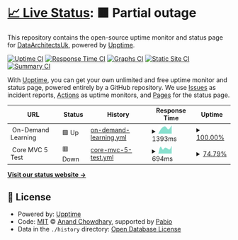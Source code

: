 # [📈 Live Status](https://DataArchitectsUk.github.io/upptime): <!--live status--> **🟧 Partial outage**

This repository contains the open-source uptime monitor and status page for [DataArchitectsUk](https://DataArchitectsUk.github.io/upptime), powered by [Upptime](https://github.com/upptime/upptime).

[![Uptime CI](https://github.com/DataArchitectsUk/upptime/workflows/Uptime%20CI/badge.svg)](https://github.com/DataArchitectsUk/upptime/actions?query=workflow%3A%22Uptime+CI%22)
[![Response Time CI](https://github.com/DataArchitectsUk/upptime/workflows/Response%20Time%20CI/badge.svg)](https://github.com/DataArchitectsUk/upptime/actions?query=workflow%3A%22Response+Time+CI%22)
[![Graphs CI](https://github.com/DataArchitectsUk/upptime/workflows/Graphs%20CI/badge.svg)](https://github.com/DataArchitectsUk/upptime/actions?query=workflow%3A%22Graphs+CI%22)
[![Static Site CI](https://github.com/DataArchitectsUk/upptime/workflows/Static%20Site%20CI/badge.svg)](https://github.com/DataArchitectsUk/upptime/actions?query=workflow%3A%22Static+Site+CI%22)
[![Summary CI](https://github.com/DataArchitectsUk/upptime/workflows/Summary%20CI/badge.svg)](https://github.com/DataArchitectsUk/upptime/actions?query=workflow%3A%22Summary+CI%22)

With [Upptime](https://upptime.js.org), you can get your own unlimited and free uptime monitor and status page, powered entirely by a GitHub repository. We use [Issues](https://github.com/DataArchitectsUk/upptime/issues) as incident reports, [Actions](https://github.com/DataArchitectsUk/upptime/actions) as uptime monitors, and [Pages](https://DataArchitectsUk.github.io/upptime) for the status page.

<!--start: status pages-->
<!-- This summary is generated by Upptime (https://github.com/upptime/upptime) -->
<!-- Do not edit this manually, your changes will be overwritten -->
<!-- prettier-ignore -->
| URL | Status | History | Response Time | Uptime |
| --- | ------ | ------- | ------------- | ------ |
| <img alt="" src="https://icons.duckduckgo.com/ip3/null.ico" height="13"> On-Demand Learning | 🟩 Up | [on-demand-learning.yml](https://github.com/DataArchitectsUk/upptime/commits/HEAD/history/on-demand-learning.yml) | <details><summary><img alt="Response time graph" src="./graphs/on-demand-learning/response-time-week.png" height="20"> 1393ms</summary><br><a href="https://DataArchitectsUk.github.io/upptime/history/on-demand-learning"><img alt="Response time 1393" src="https://img.shields.io/endpoint?url=https%3A%2F%2Fraw.githubusercontent.com%2FDataArchitectsUk%2Fupptime%2FHEAD%2Fapi%2Fon-demand-learning%2Fresponse-time.json"></a><br><a href="https://DataArchitectsUk.github.io/upptime/history/on-demand-learning"><img alt="24-hour response time 1393" src="https://img.shields.io/endpoint?url=https%3A%2F%2Fraw.githubusercontent.com%2FDataArchitectsUk%2Fupptime%2FHEAD%2Fapi%2Fon-demand-learning%2Fresponse-time-day.json"></a><br><a href="https://DataArchitectsUk.github.io/upptime/history/on-demand-learning"><img alt="7-day response time 1393" src="https://img.shields.io/endpoint?url=https%3A%2F%2Fraw.githubusercontent.com%2FDataArchitectsUk%2Fupptime%2FHEAD%2Fapi%2Fon-demand-learning%2Fresponse-time-week.json"></a><br><a href="https://DataArchitectsUk.github.io/upptime/history/on-demand-learning"><img alt="30-day response time 1393" src="https://img.shields.io/endpoint?url=https%3A%2F%2Fraw.githubusercontent.com%2FDataArchitectsUk%2Fupptime%2FHEAD%2Fapi%2Fon-demand-learning%2Fresponse-time-month.json"></a><br><a href="https://DataArchitectsUk.github.io/upptime/history/on-demand-learning"><img alt="1-year response time 1393" src="https://img.shields.io/endpoint?url=https%3A%2F%2Fraw.githubusercontent.com%2FDataArchitectsUk%2Fupptime%2FHEAD%2Fapi%2Fon-demand-learning%2Fresponse-time-year.json"></a></details> | <details><summary><a href="https://DataArchitectsUk.github.io/upptime/history/on-demand-learning">100.00%</a></summary><a href="https://DataArchitectsUk.github.io/upptime/history/on-demand-learning"><img alt="All-time uptime 100.00%" src="https://img.shields.io/endpoint?url=https%3A%2F%2Fraw.githubusercontent.com%2FDataArchitectsUk%2Fupptime%2FHEAD%2Fapi%2Fon-demand-learning%2Fuptime.json"></a><br><a href="https://DataArchitectsUk.github.io/upptime/history/on-demand-learning"><img alt="24-hour uptime 100.00%" src="https://img.shields.io/endpoint?url=https%3A%2F%2Fraw.githubusercontent.com%2FDataArchitectsUk%2Fupptime%2FHEAD%2Fapi%2Fon-demand-learning%2Fuptime-day.json"></a><br><a href="https://DataArchitectsUk.github.io/upptime/history/on-demand-learning"><img alt="7-day uptime 100.00%" src="https://img.shields.io/endpoint?url=https%3A%2F%2Fraw.githubusercontent.com%2FDataArchitectsUk%2Fupptime%2FHEAD%2Fapi%2Fon-demand-learning%2Fuptime-week.json"></a><br><a href="https://DataArchitectsUk.github.io/upptime/history/on-demand-learning"><img alt="30-day uptime 100.00%" src="https://img.shields.io/endpoint?url=https%3A%2F%2Fraw.githubusercontent.com%2FDataArchitectsUk%2Fupptime%2FHEAD%2Fapi%2Fon-demand-learning%2Fuptime-month.json"></a><br><a href="https://DataArchitectsUk.github.io/upptime/history/on-demand-learning"><img alt="1-year uptime 100.00%" src="https://img.shields.io/endpoint?url=https%3A%2F%2Fraw.githubusercontent.com%2FDataArchitectsUk%2Fupptime%2FHEAD%2Fapi%2Fon-demand-learning%2Fuptime-year.json"></a></details>
| <img alt="" src="https://icons.duckduckgo.com/ip3/null.ico" height="13"> Core MVC 5 Test | 🟥 Down | [core-mvc-5-test.yml](https://github.com/DataArchitectsUk/upptime/commits/HEAD/history/core-mvc-5-test.yml) | <details><summary><img alt="Response time graph" src="./graphs/core-mvc-5-test/response-time-week.png" height="20"> 694ms</summary><br><a href="https://DataArchitectsUk.github.io/upptime/history/core-mvc-5-test"><img alt="Response time 694" src="https://img.shields.io/endpoint?url=https%3A%2F%2Fraw.githubusercontent.com%2FDataArchitectsUk%2Fupptime%2FHEAD%2Fapi%2Fcore-mvc-5-test%2Fresponse-time.json"></a><br><a href="https://DataArchitectsUk.github.io/upptime/history/core-mvc-5-test"><img alt="24-hour response time 694" src="https://img.shields.io/endpoint?url=https%3A%2F%2Fraw.githubusercontent.com%2FDataArchitectsUk%2Fupptime%2FHEAD%2Fapi%2Fcore-mvc-5-test%2Fresponse-time-day.json"></a><br><a href="https://DataArchitectsUk.github.io/upptime/history/core-mvc-5-test"><img alt="7-day response time 694" src="https://img.shields.io/endpoint?url=https%3A%2F%2Fraw.githubusercontent.com%2FDataArchitectsUk%2Fupptime%2FHEAD%2Fapi%2Fcore-mvc-5-test%2Fresponse-time-week.json"></a><br><a href="https://DataArchitectsUk.github.io/upptime/history/core-mvc-5-test"><img alt="30-day response time 694" src="https://img.shields.io/endpoint?url=https%3A%2F%2Fraw.githubusercontent.com%2FDataArchitectsUk%2Fupptime%2FHEAD%2Fapi%2Fcore-mvc-5-test%2Fresponse-time-month.json"></a><br><a href="https://DataArchitectsUk.github.io/upptime/history/core-mvc-5-test"><img alt="1-year response time 694" src="https://img.shields.io/endpoint?url=https%3A%2F%2Fraw.githubusercontent.com%2FDataArchitectsUk%2Fupptime%2FHEAD%2Fapi%2Fcore-mvc-5-test%2Fresponse-time-year.json"></a></details> | <details><summary><a href="https://DataArchitectsUk.github.io/upptime/history/core-mvc-5-test">74.79%</a></summary><a href="https://DataArchitectsUk.github.io/upptime/history/core-mvc-5-test"><img alt="All-time uptime 74.79%" src="https://img.shields.io/endpoint?url=https%3A%2F%2Fraw.githubusercontent.com%2FDataArchitectsUk%2Fupptime%2FHEAD%2Fapi%2Fcore-mvc-5-test%2Fuptime.json"></a><br><a href="https://DataArchitectsUk.github.io/upptime/history/core-mvc-5-test"><img alt="24-hour uptime 74.79%" src="https://img.shields.io/endpoint?url=https%3A%2F%2Fraw.githubusercontent.com%2FDataArchitectsUk%2Fupptime%2FHEAD%2Fapi%2Fcore-mvc-5-test%2Fuptime-day.json"></a><br><a href="https://DataArchitectsUk.github.io/upptime/history/core-mvc-5-test"><img alt="7-day uptime 74.79%" src="https://img.shields.io/endpoint?url=https%3A%2F%2Fraw.githubusercontent.com%2FDataArchitectsUk%2Fupptime%2FHEAD%2Fapi%2Fcore-mvc-5-test%2Fuptime-week.json"></a><br><a href="https://DataArchitectsUk.github.io/upptime/history/core-mvc-5-test"><img alt="30-day uptime 74.79%" src="https://img.shields.io/endpoint?url=https%3A%2F%2Fraw.githubusercontent.com%2FDataArchitectsUk%2Fupptime%2FHEAD%2Fapi%2Fcore-mvc-5-test%2Fuptime-month.json"></a><br><a href="https://DataArchitectsUk.github.io/upptime/history/core-mvc-5-test"><img alt="1-year uptime 74.79%" src="https://img.shields.io/endpoint?url=https%3A%2F%2Fraw.githubusercontent.com%2FDataArchitectsUk%2Fupptime%2FHEAD%2Fapi%2Fcore-mvc-5-test%2Fuptime-year.json"></a></details>

<!--end: status pages-->

[**Visit our status website →**](https://DataArchitectsUk.github.io/upptime)

## 📄 License

- Powered by: [Upptime](https://github.com/upptime/upptime)
- Code: [MIT](./LICENSE) © [Anand Chowdhary](https://anandchowdhary.com), supported by [Pabio](https://pabio.com)
- Data in the `./history` directory: [Open Database License](https://opendatacommons.org/licenses/odbl/1-0/)
